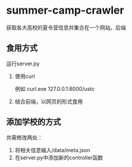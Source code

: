 # summer-camp-crawler
获取各大高校的夏令营信息并集合在一个网站。后端

## 食用方式

运行server.py

1. 使用curl

   例如 curl.exe 127.0.0.1:8000/ustc

2. 结合前端，以网页的形式食用

## 添加学校的方式

共需修改两处：

1. 将相关信息输入/data/meta.json
2. 在server.py中添加新的controller函数

